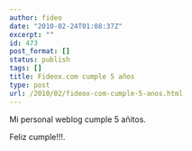 ```yaml
---
author: fideo
date: "2010-02-24T01:08:37Z"
excerpt: ""
id: 473
post_format: []
status: publish
tags: []
title: Fideox.com cumple 5 años
type: post
url: /2010/02/fideox-com-cumple-5-anos.html
---
```

Mi personal weblog cumple 5 añitos.

Feliz cumple!!!.
